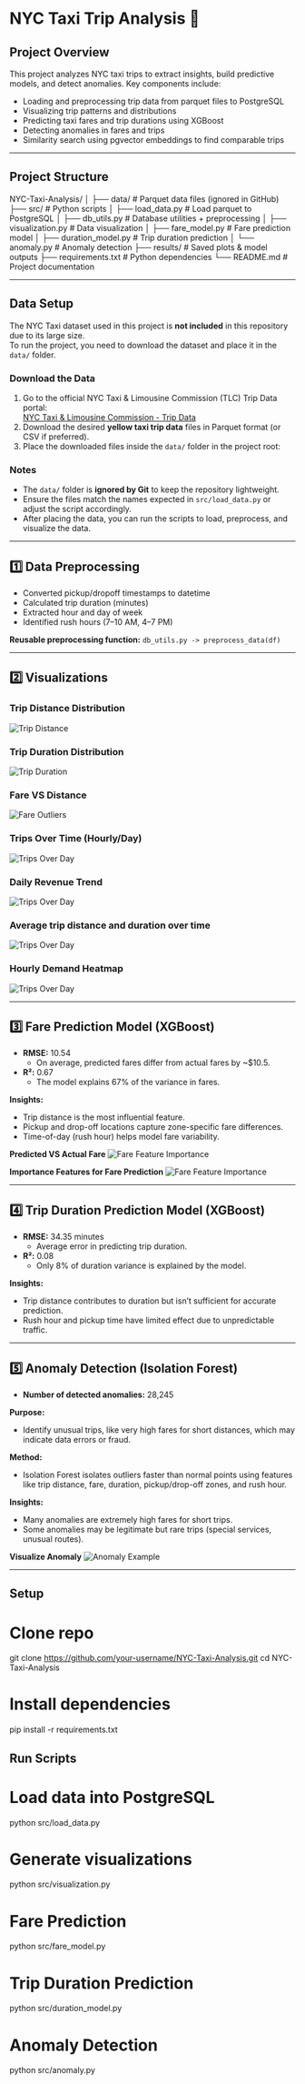 # NYC Taxi Trip Analysis 🚖

## Project Overview
This project analyzes NYC taxi trips to extract insights, build predictive models, and detect anomalies. Key components include:

- Loading and preprocessing trip data from parquet files to PostgreSQL
- Visualizing trip patterns and distributions
- Predicting taxi fares and trip durations using XGBoost
- Detecting anomalies in fares and trips
- Similarity search using pgvector embeddings to find comparable trips

---

## Project Structure
NYC-Taxi-Analysis/
│
├── data/ # Parquet data files (ignored in GitHub)
├── src/ # Python scripts
│ ├── load_data.py # Load parquet to PostgreSQL
│ ├── db_utils.py # Database utilities + preprocessing
│ ├── visualization.py # Data visualization
│ ├── fare_model.py # Fare prediction model
│ ├── duration_model.py # Trip duration prediction
│ └── anomaly.py # Anomaly detection
├── results/ # Saved plots & model outputs
├── requirements.txt # Python dependencies
└── README.md # Project documentation


---
## Data Setup

The NYC Taxi dataset used in this project is **not included** in this repository due to its large size.  
To run the project, you need to download the dataset and place it in the `data/` folder.

### Download the Data
1. Go to the official NYC Taxi & Limousine Commission (TLC) Trip Data portal:  
   [NYC Taxi & Limousine Commission - Trip Data](https://www.nyc.gov/assets/tlc/downloads/pdf/data)
2. Download the desired **yellow taxi trip data** files in Parquet format (or CSV if preferred).  
3. Place the downloaded files inside the `data/` folder in the project root:

### Notes
- The `data/` folder is **ignored by Git** to keep the repository lightweight.  
- Ensure the files match the names expected in `src/load_data.py` or adjust the script accordingly.  
- After placing the data, you can run the scripts to load, preprocess, and visualize the data.

---

## 1️⃣ Data Preprocessing
- Converted pickup/dropoff timestamps to datetime
- Calculated trip duration (minutes)
- Extracted hour and day of week
- Identified rush hours (7–10 AM, 4–7 PM)

**Reusable preprocessing function:** `db_utils.py -> preprocess_data(df)`

---

## 2️⃣ Visualizations

### Trip Distance Distribution
![Trip Distance](results/trip_distance_distribution.png)

### Trip Duration Distribution
![Trip Duration](results/trip_duration_distribution.png)

### Fare VS Distance
![Fare Outliers](results/fare_vs_distance.png)

### Trips Over Time (Hourly/Day)
![Trips Over Day](results/demand_by_hour.png)

### Daily Revenue Trend
![Trips Over Day](results/daily_revenue_trend.png)

### Average trip distance and duration over time
![Trips Over Day](results/average_distance.png)

### Hourly Demand Heatmap
![Trips Over Day](results/demand_heatmap.png)

---

## 3️⃣ Fare Prediction Model (XGBoost)
- **RMSE:** 10.54  
  - On average, predicted fares differ from actual fares by ~$10.5.
- **R²:** 0.67  
  - The model explains 67% of the variance in fares.

**Insights:**  
- Trip distance is the most influential feature.  
- Pickup and drop-off locations capture zone-specific fare differences.  
- Time-of-day (rush hour) helps model fare variability.  

**Predicted VS Actual Fare**
![Fare Feature Importance](results/actual_vs_predicted_fare.png)

**Importance Features for Fare Prediction**
![Fare Feature Importance](results/imp_fetaures_fare_prediction.png)

---

## 4️⃣ Trip Duration Prediction Model (XGBoost)
- **RMSE:** 34.35 minutes  
  - Average error in predicting trip duration.
- **R²:** 0.08  
  - Only 8% of duration variance is explained by the model.

**Insights:**  
- Trip distance contributes to duration but isn’t sufficient for accurate prediction.  
- Rush hour and pickup time have limited effect due to unpredictable traffic.  

---

## 5️⃣ Anomaly Detection (Isolation Forest)
- **Number of detected anomalies:** 28,245  

**Purpose:**  
- Identify unusual trips, like very high fares for short distances, which may indicate data errors or fraud.  

**Method:**  
- Isolation Forest isolates outliers faster than normal points using features like trip distance, fare, duration, pickup/drop-off zones, and rush hour.  

**Insights:**  
- Many anomalies are extremely high fares for short trips.  
- Some anomalies may be legitimate but rare trips (special services, unusual routes).  

**Visualize Anomaly**
![Anomaly Example](results/visualize_anamolies.png)

---

## Setup

# Clone repo
git clone https://github.com/your-username/NYC-Taxi-Analysis.git
cd NYC-Taxi-Analysis

# Install dependencies
pip install -r requirements.txt

## Run Scripts

# Load data into PostgreSQL
python src/load_data.py

# Generate visualizations
python src/visualization.py

# Fare Prediction
python src/fare_model.py

# Trip Duration Prediction
python src/duration_model.py

# Anomaly Detection
python src/anomaly.py


